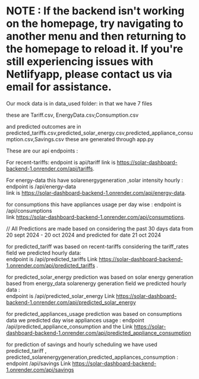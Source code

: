 #  NOTE :  If the backend isn't working on the homepage, try navigating to another menu and then returning to the homepage to reload it. If you're still experiencing issues with Netlifyapp, please contact us via email for assistance.

Our mock data is in data_used folder:
in that we have 7 files 

these are Tariff.csv, EnergyData.csv,Consumption.csv

and predicted outcomes are in predicted_tariffs.csv,predicted_solar_energy.csv,predicted_appliance_consumption.csv,Savings.csv these are generated through app.py

These are our api endpoints :

For recent-tariffs: 
endpoint is api/tariff 
link is https://solar-dashboard-backend-1.onrender.com/api/tariffs.

For energy-data this have solarenergygeneration ,solar intensity hourly : 
endpoint is /api/energy-data  
link is https://solar-dashboard-backend-1.onrender.com/api/energy-data.

for consumptions this have appliances usage per day wise : 
endpoint is /api/consumptions  
link https://solar-dashboard-backend-1.onrender.com/api/consumptions.

//  All Predictions are made based on considering the past 30 days data from 20 sept 2024 - 20 oct 2024 and predicted for date 21 oct 2024



for predicted_tariff was based on recent-tariffs considering the tariff_rates field we predicted hourly data:  
endpoint is /api/predicted_tariffs 
Link https://solar-dashboard-backend-1.onrender.com/api/predicted_tariffs .

for predicted_solar_energy prediction was based on solar energy generation based from energy_data solarenergy generation field  we predicted hourly data :   
endpoint is /api/predicted_solar_energy 
Link https://solar-dashboard-backend-1.onrender.com/api/predicted_solar_energy

for predicted_appliances_usage prediction was based on consumptions data we predicted day wise appliances usage : endpoint /api/predicted_appliance_consumption and the Link https://solar-dashboard-backend-1.onrender.com/api/predicted_appliance_consumption

for prediction of savings and hourly scheduling  we have used  predicted_tariff , predicted_solarenergygeneration,predicted_appliances_consumption  :  
endpoint /api/savings
Link https://solar-dashboard-backend-1.onrender.com/api/savings




    
